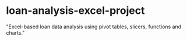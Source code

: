 # loan-analysis-excel-project
"Excel-based loan data analysis using pivot tables, slicers, functions and charts."
